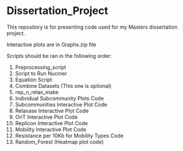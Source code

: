 # Dissertation_Project
This repository is for presenting code used for my Masters dissertation project. 

Interactive plots are in Graphs.zip file  

Scripts should be ran in the following order:
1. Preprocessing_script
2. Script to Run Nucmer
3. Equation Script
4. Combine Datasets (This one is optional)
5. rep_n_relax_make
6. Individual Subcommunity Plots Code
7. Subcommunities Interactive Plot Code
8. Relaxase Interactive Plot Code
9. OriT Interactive Plot Code
10. Replicon Interactive Plot Code
11. Mobility Interactive Plot Code
12. Resistance per 10Kb for Mobility Types Code
13. Random_Forest (Heatmap plot code)


